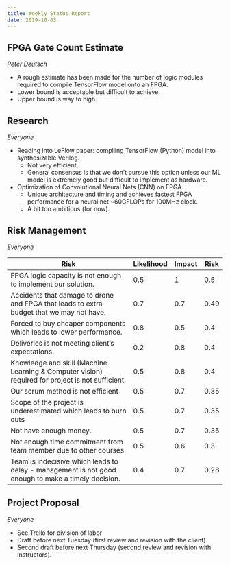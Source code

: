 ```yaml
---
title: Weekly Status Report
date: 2019-10-03
---
```


## FPGA Gate Count Estimate

*Peter Deutsch*

- A rough estimate has been made for the number of logic modules required to compile TensorFlow model onto an FPGA.
- Lower bound is acceptable but difficult to achieve.
- Upper bound is way to high.



## Research

*Everyone*

- Reading into LeFlow paper: compiling TensorFlow (Python) model into synthesizable Verilog.
  - Not very efficient.
  - General consensus is that we don’t pursue this option unless our ML model is extremely good but difficult to implement as hardware.
- Optimization of Convolutional Neural Nets (CNN) on FPGA.
  - Unique architecture and timing and achieves fastest FPGA performance for a neural net ~60GFLOPs for 100MHz clock.
  - A bit too ambitious (for now).



## Risk Management

*Everyone*

| Risk                                                         | Likelihood | Impact | Risk |
| ------------------------------------------------------------ | ---------- | ------ | ---- |
| FPGA logic capacity is not enough to implement our solution. | 0.5        | 1      | 0.5  |
| Accidents that damage to drone and FPGA that leads to extra budget that we may not   have. | 0.7        | 0.7    | 0.49 |
| Forced to buy cheaper components which leads to lower performance. | 0.8        | 0.5    | 0.4  |
| Deliveries is not meeting client’s expectations              | 0.2        | 0.8    | 0.4  |
| Knowledge and skill (Machine Learning & Computer vision) required for project is   not sufficient. | 0.5        | 0.8    | 0.4  |
| Our scrum method is not efficient                            | 0.5        | 0.7    | 0.35 |
| Scope of the project is underestimated which leads to burn outs | 0.5        | 0.7    | 0.35 |
| Not have enough money.                                       | 0.5        | 0.7    | 0.35 |
| Not enough time commitment from team member due to other courses. | 0.5        | 0.6    | 0.3  |
| Team is indecisive which leads to delay - management is not good enough to make a   timely decision. | 0.4        | 0.7    | 0.28 |



## Project Proposal

*Everyone*

- See Trello for division of labor
- Draft before next Tuesday (first review and revision with the client).
- Second draft before next Thursday (second review and revision with instructors).

